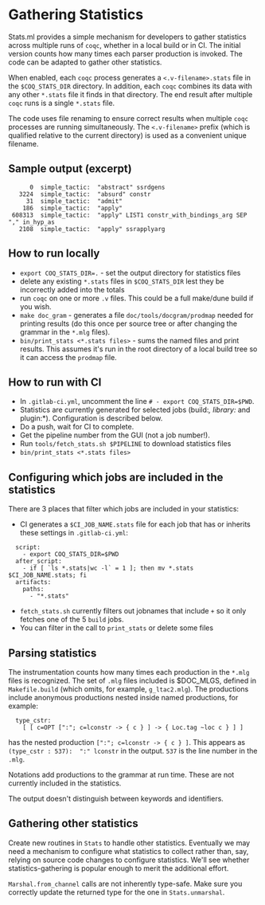 Gathering Statistics
====================

Stats.ml provides a simple mechanism for developers to gather statistics across
multiple runs of `coqc`, whether in a local build or in CI.  The initial
version counts how many times each parser production is invoked.  The code can
be adapted to gather other statistics.

When enabled, each `coqc` process generates a `<.v-filename>.stats` file in the
`$COQ_STATS_DIR` directory.  In addition, each `coqc` combines its data with
any other `*.stats` file it finds in that directory.  The end result after
multiple `coqc` runs is a single `*.stats` file.

The code uses file renaming to ensure correct results when multiple `coqc`
processes are running simultaneously.  The `<.v-filename>` prefix (which is
qualified relative to the current directory) is used as a convenient unique
filename.

Sample output (excerpt)
-----------------------

```
      0  simple_tactic:  "abstract" ssrdgens
   3224  simple_tactic:  "absurd" constr
     31  simple_tactic:  "admit"
    186  simple_tactic:  "apply"
 608313  simple_tactic:  "apply" LIST1 constr_with_bindings_arg SEP "," in_hyp_as
   2108  simple_tactic:  "apply" ssrapplyarg
```

How to run locally
------------------

  - `export COQ_STATS_DIR=.` - set the output directory for statistics files
  - delete any existing `*.stats` files in `$COQ_STATS_DIR` lest they be
    incorrectly added into the totals
  - run `coqc` on one or more `.v` files.  This could be a full make/dune build
    if you wish.
  - `make doc_gram` - generates a file `doc/tools/docgram/prodmap` needed for
    printing results (do this once per source tree or after changing the
    grammar in the `*.mlg` files).
  - `bin/print_stats <*.stats files>` - sums the named files and print results.
    This assumes it's run in the root directory of a local build tree so it can
    access the `prodmap` file.

How to run with CI
------------------

  - In `.gitlab-ci.yml`, uncomment the line `# - export COQ_STATS_DIR=$PWD`.
  - Statistics are currently generated for selected jobs (build:*, library:*
    and plugin:*).  Configuration is described below.
  - Do a push, wait for CI to complete.
  - Get the pipeline number from the GUI (not a job number!).
  - Run `tools/fetch_stats.sh $PIPELINE` to download statistics files
  - `bin/print_stats <*.stats files>`

Configuring which jobs are included in the statistics
-----------------------------------------------------

There are 3 places that filter which jobs are included in your statistics:
  - CI generates a `$CI_JOB_NAME.stats` file for each job that has or inherits
    these settings in `.gitlab-ci.yml`:

  ```
    script:
      - export COQ_STATS_DIR=$PWD
    after_script:
      - if [ `ls *.stats|wc -l` = 1 ]; then mv *.stats $CI_JOB_NAME.stats; fi
    artifacts:
      paths:
        - "*.stats"
  ```

  - `fetch_stats.sh` currently filters out jobnames that include `+` so it only
    fetches one of the 5 `build` jobs.
  - You can filter in the call to `print_stats` or delete some files

Parsing statistics
------------------

The instrumentation counts how many times each production in the `*.mlg` files
is recognized.  The set of `.mlg` files included is $DOC_MLGS, defined in
`Makefile.build` (which omits, for example, `g_ltac2.mlg`).
The productions include anonymous productions nested inside named
productions, for example:

```
  type_cstr:
    [ [ c=OPT [":"; c=lconstr -> { c } ] -> { Loc.tag ~loc c } ] ]
```

has the nested production `[":"; c=lconstr -> { c } ]`.  This appears as
`(type_cstr : 537):  ":" lconstr` in the output.  `537` is the line number in
the `.mlg`.

Notations add productions to the grammar at run time.  These are not currently
included in the statistics.

The output doesn't distinguish between keywords and identifiers.


Gathering other statistics
--------------------------

Create new routines in `Stats` to handle other statistics.  Eventually we may
need a mechanism to configure what statistics to collect rather than, say,
relying on source code changes to configure statistics.  We'll see whether
statistics-gathering is popular enough to merit the additional effort.

`Marshal.from_channel` calls are not inherently type-safe.  Make sure you
correctly update the returned type for the one in `Stats.unmarshal`.
